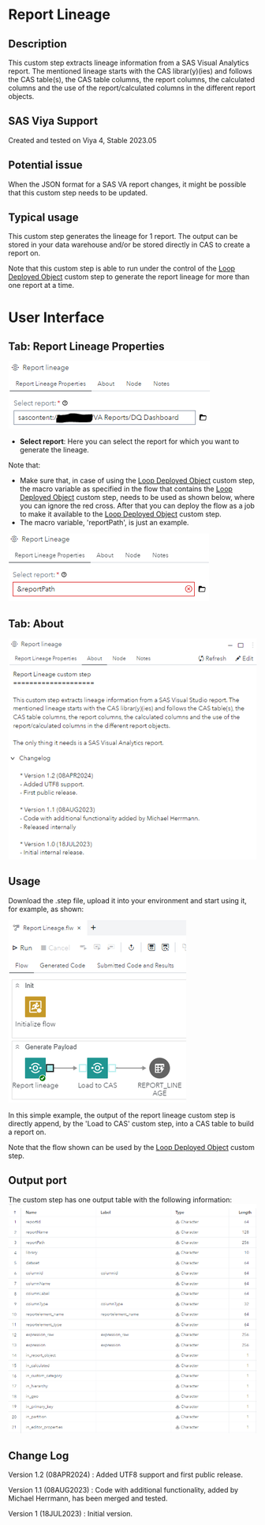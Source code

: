# Report Lineage

## Description

This custom step extracts lineage information from a SAS Visual Analytics report. The mentioned lineage starts with the CAS librar(y)(ies) and follows the CAS table(s), the CAS table columns, the report columns, the calculated columns and the use of the report/calculated columns in the different report objects.

## SAS Viya Support

Created and tested on Viya 4, Stable 2023.05

## Potential issue

When the JSON format for a SAS VA report changes, it might be possible that this custom step needs to be updated.

## Typical usage

This custom step generates the lineage for 1 report. The output can be stored in your data warehouse and/or be stored directly in CAS to create a report on.

Note that this custom step is able to run under the control of the [Loop Deployed Object](../Loop%20Deployed%20Object/README.md) custom step to generate the report lineage for more than one report at a time.

# User Interface

## Tab: Report Lineage Properties

![Properties](img/UI_Properties.PNG)

- **Select report**: Here you can select the report for which you want to generate the lineage.

Note that: 
- Make sure that, in case of using the [Loop Deployed Object](../Loop%20Deployed%20Object/README.md) custom step, the macro variable as specified in the flow that contains the [Loop Deployed Object](../Loop%20Deployed%20Object/README.md) custom step, needs to be used as shown below, where you can ignore the red cross. After that you can deploy the flow as a job to make it available to the [Loop Deployed Object](../Loop%20Deployed%20Object/README.md) custom step.
- The macro variable, 'reportPath', is just an example.

![macro variable](img/UI_Properties_01.PNG)

## Tab: About
![About](img/UI_About.PNG)

## Usage

Download the .step file, upload it into your environment and start using it, for example, as shown:

![usage](img/Usage_01.PNG)

In this simple example, the output of the report lineage custom step is directly append, by the 'Load to CAS' custom step, into a CAS table to build a report on.

Note that the flow shown can be used by the [Loop Deployed Object](../Loop%20Deployed%20Object/README.md) custom step.

## Output port

The custom step has one output table with the following information:
![output](img/Output%20port.PNG)

## Change Log

Version 1.2 (08APR2024) : Added UTF8 support and first public release.

Version 1.1 (08AUG2023) : Code with additional functionality, added by Michael Herrmann, has been merged and tested.

Version 1 (18JUL2023)   : Initial version.